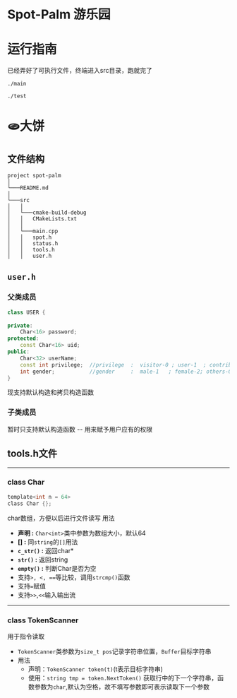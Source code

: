 # Spot-Palm 游乐园

# 运行指南
已经弄好了可执行文件，终端进入src目录，跑就完了
```
./main

./test
```
# 🫓大饼
## 文件结构


```
project spot-palm
│
└───README.md
│  
└───src
│   │    
│   └───cmake-build-debug
│   │   CMakeLists.txt
│   │   
│   └───main.cpp 
│   │   spot.h
│   │   status.h
│   │   tools.h
│   │   user.h

```
## `user.h`

### 父类成员
```cpp
class USER {
  
private:
    Char<16> password;
protected:
    const Char<16> uid;
public:
    Char<32> userName;
    const int privilege;  //privilege  :  visitor-0 ; user-1  ; contributor-3 ; leader-7.
    int gender;           //gender     :  male-1   ; female-2; others-0.
}
  ```
现支持默认构造和拷贝构造函数

### 子类成员
暂时只支持默认构造函数 -- 用来赋予用户应有的权限


## tools.h文件

--------
### class Char
```c
template<int n = 64>
class Char {};
```
char数组，方便以后进行文件读写
用法
* **声明 :** `Char<int>`类中参数为数组大小，默认64
* **[] :** 同`string`的`[]`用法
* **`c_str()` :** 返回char*
* **`str()` :** 返回string
* **`empty()` :** 判断Char是否为空
* 支持`>, <, ==`等比较，调用`strcmp()`函数
* 支持`=`赋值
* 支持`>>`,`<<`输入输出流
------
### class TokenScanner
用于指令读取
* `TokenScanner`类参数为`size_t pos`记录字符串位置，`Buffer`目标字符串
* 用法
  * 声明：`TokenScanner token(t)`(t表示目标字符串)
  * 使用：`string tmp = token.NextToken()` 获取行中的下一个字符串，函数参数为`char`,默认为空格，故不填写参数即可表示读取下一个参数

  